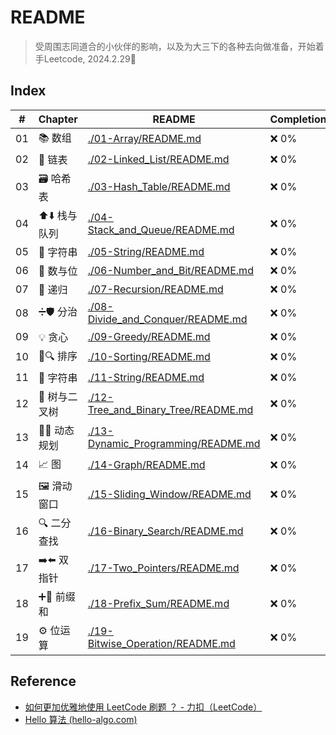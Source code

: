 # README

> 受周围志同道合的小伙伴的影响，以及为大三下的各种去向做准备，开始着手Leetcode, 2024.2.29📌

## Index

<!-- 未开始：❌ 0%
完成一半：➖ 50%
完成大部分：➗ 75%
完全完成：✅ 100% -->

| #   | Chapter            | README                                              | Completion       |
| --- | ------------------ | --------------------------------------------------- | ------------ |
| 01  | 📚 数组            | [./01-Array/README.md](./01-Array/README.md)         | ❌ 0%      |
| 02  | 🔗 链表            | [./02-Linked_List/README.md](./02-Linked_List/README.md) | ❌ 0%   |
| 03  | 🗃️ 哈希表         | [./03-Hash_Table/README.md](./03-Hash_Table/README.md) | ❌ 0%   |
| 04  | ⬆️⬇️ 栈与队列    | [./04-Stack_and_Queue/README.md](./04-Stack_and_Queue/README.md) | ❌ 0%|
| 05  | 🔡 字符串          | [./05-String/README.md](./05-String/README.md)       | ❌ 0%      |
| 06  | 🔢 数与位          | [./06-Number_and_Bit/README.md](./06-Number_and_Bit/README.md) | ❌ 0%|
| 07  | 🔄 递归            | [./07-Recursion/README.md](./07-Recursion/README.md) | ❌ 0%      |
| 08  | ➗🛡️ 分治          | [./08-Divide_and_Conquer/README.md](./08-Divide_and_Conquer/README.md) | ❌ 0%|
| 09  | 💡 贪心            | [./09-Greedy/README.md](./09-Greedy/README.md)       | ❌ 0%      |
| 10  | 🔄🔍 排序          | [./10-Sorting/README.md](./10-Sorting/README.md)     | ❌ 0%      |
| 11  | 🔡 字符串          | [./11-String/README.md](./11-String/README.md)       | ❌ 0%      |
| 12  | 🌳 树与二叉树      | [./12-Tree_and_Binary_Tree/README.md](./12-Tree_and_Binary_Tree/README.md) | ❌ 0%|
| 13  | 🔄🔢 动态规划      | [./13-Dynamic_Programming/README.md](./13-Dynamic_Programming/README.md) | ❌ 0%|
| 14  | 📈 图              | [./14-Graph/README.md](./14-Graph/README.md)         | ❌ 0%      |
| 15  | 🖼️ 滑动窗口      | [./15-Sliding_Window/README.md](./15-Sliding_Window/README.md) | ❌ 0%|
| 16  | 🔍 二分查找        | [./16-Binary_Search/README.md](./16-Binary_Search/README.md) | ❌ 0%|
| 17  | ➡️⬅️ 双指针       | [./17-Two_Pointers/README.md](./17-Two_Pointers/README.md) | ❌ 0%|
| 18  | ➕🔄 前缀和         | [./18-Prefix_Sum/README.md](./18-Prefix_Sum/README.md) | ❌ 0%      |
| 19  | ⚙️ 位运算          | [./19-Bitwise_Operation/README.md](./19-Bitwise_Operation/README.md) | ❌ 0%|

## Reference

- [如何更加优雅地使用 LeetCode 刷题 ？ - 力扣（LeetCode）](https://leetcode.cn/circle/discuss/jPBij8/)
- [Hello 算法 (hello-algo.com)](https://www.hello-algo.com/)